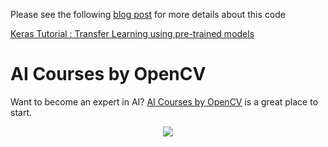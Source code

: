 Please see the following
[blog post](https://www.learnopencv.com/keras-tutorial-transfer-learning-using-pre-trained-models/)
for more details about this code

[Keras Tutorial : Transfer Learning using pre-trained models](https://www.learnopencv.com/keras-tutorial-transfer-learning-using-pre-trained-models/)

# AI Courses by OpenCV

Want to become an expert in AI?
[AI Courses by OpenCV](https://opencv.org/courses/) is a great place to start.

<a href="https://opencv.org/courses/">
<p align="center">
<img src="https://www.learnopencv.com/wp-content/uploads/2020/04/AI-Courses-By-OpenCV-Github.png">
</p>
</a>
